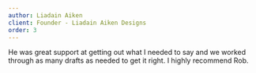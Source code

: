 ```yaml
---
author: Liadain Aiken
client: Founder - Liadain Aiken Designs
order: 3
---
```

He was great support at getting out what I needed to say and we worked through as many drafts as needed to get it right. I highly recommend Rob.
